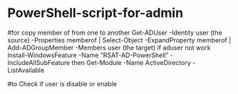 # PowerShell-script-for-admin

#for copy member of from one to another 
Get-ADUser -Identity user (the source) -Properties memberof | Select-Object -ExpandProperty memberof | Add-ADGroupMember -Members user (the target)
if aduser not work 
Install-WindowsFeature -Name “RSAT-AD-PowerShell” -IncludeAllSubFeature
then 
Get-Module -Name ActiveDirectory -ListAvailable


#to Check if user is disable or enable 
